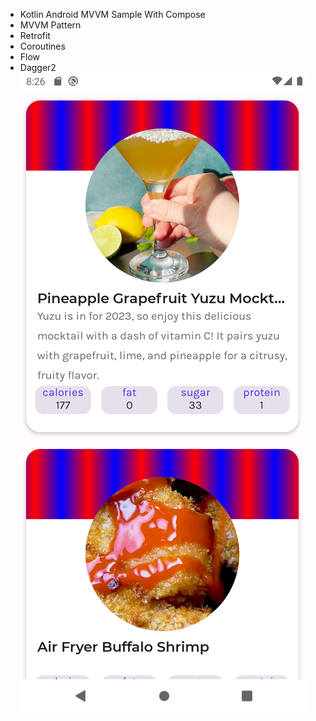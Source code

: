 * Kotlin Android MVVM Sample With Compose
* MVVM Pattern
* Retrofit
* Coroutines
* Flow
* Dagger2
![My Image](/image/screenshot.png)